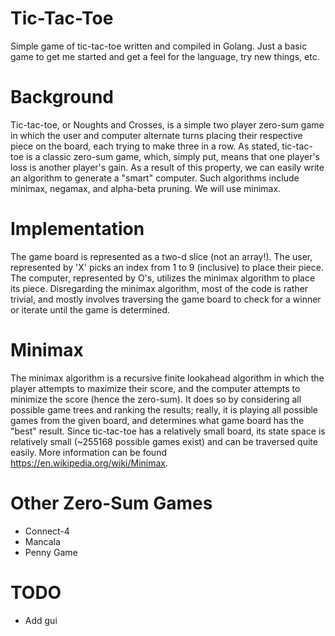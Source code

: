 # Tic-Tac-Toe
Simple game of tic-tac-toe written and compiled in Golang. Just a basic game to get me started and get a feel for the language, try new things, etc.

# Background
Tic-tac-toe, or Noughts and Crosses, is a simple two player zero-sum game in which the user and computer alternate turns placing their respective piece on the board, each trying to make three in a row. As stated, tic-tac-toe is a classic zero-sum game, which, simply put, means that one player's loss is another player's gain. As a result of this property, we can easily write an algorithm to generate a "smart" computer. Such algorithms include minimax, negamax, and alpha-beta pruning. We will use minimax.

# Implementation
The game board is represented as a two-d slice (not an array!). The user, represented by 'X' picks an index from 1 to 9 (inclusive) to place their piece. The computer, represented by O's, utilizes the minimax algorithm to place its piece. Disregarding the minimax algorithm, most of the code is rather trivial, and mostly involves traversing the game board to check for a winner or iterate until the game is determined.

# Minimax
The minimax algorithm is a recursive finite lookahead algorithm in which the player attempts to maximize their score, and the computer attempts to minimize the score (hence the zero-sum). It does so by considering all possible game trees and ranking the results; really, it is playing all possible games from the given board, and determines what game board has the "best" result. Since tic-tac-toe has a relatively small board, its state space is relatively small (~255168 possible games exist) and can be traversed quite easily. More information can be found https://en.wikipedia.org/wiki/Minimax.

# Other Zero-Sum Games
+ Connect-4
+ Mancala
+ Penny Game

# TODO
+ Add gui

